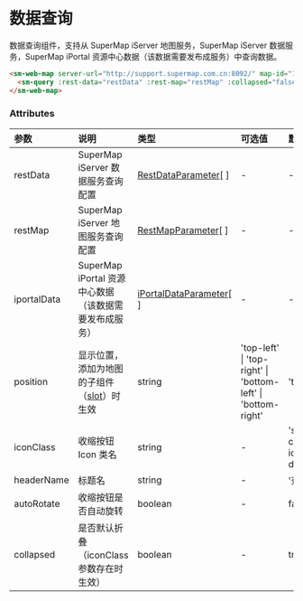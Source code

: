 # 数据查询

数据查询组件，支持从 SuperMap iServer 地图服务，SuperMap iServer 数据服务，SuperMap iPortal 资源中心数据（该数据需要发布成服务）中查询数据。

<sm-iframe src="http://iclient.supermap.io/examples/component/components_query_vue.html"></sm-iframe>

```html
<sm-web-map server-url="http://support.supermap.com.cn:8092/" map-id="1649097980">
  <sm-query :rest-data="restData" :rest-map="restMap" :collapsed="false"></sm-query>
</sm-web-map>
```

### Attributes

| 参数        | 说明                                                                            | 类型                                                                                 | 可选值                                                       | 默认值                           |
| :---------- | :------------------------------------------------------------------------------ | :----------------------------------------------------------------------------------- | :----------------------------------------------------------- | :------------------------------- |
| restData    | SuperMap iServer 数据服务查询配置                                               | [RestDataParameter](/zh/api/common-types/common-types.md#restdataparameter)[ ]       | -                                                            | -                                |
| restMap     | SuperMap iServer 地图服务查询配置                                               | [RestMapParameter](/zh/api/common-types/common-types.md#restmapparameter)[ ]         | -                                                            | -                                |
| iportalData | SuperMap iPortal 资源中心数据（该数据需要发布成服务）                           | [iPortalDataParameter](/zh/api/common-types/common-types.md#iportaldataparameter)[ ] | -                                                            | -                                |
| position    | 显示位置，添加为地图的子组件（[slot](https://cn.vuejs.org/v2/api/#slot)）时生效 | string                                                                               | 'top-left' \| 'top-right' \| 'bottom-left' \| 'bottom-right' | 'top-left'                       |
| iconClass   | 收缩按钮 Icon 类名                                                              | string                                                                               | -                                                            | 'sm-components-icons-ditusousuo' |
| headerName  | 标题名                                                                          | string                                                                               | -                                                            | '查询'                           |
| autoRotate  | 收缩按钮是否自动旋转                                                            | boolean                                                                              | -                                                            | false                            |
| collapsed   | 是否默认折叠（iconClass 参数存在时生效）                                        | boolean                                                                              | -                                                            | true                             |
